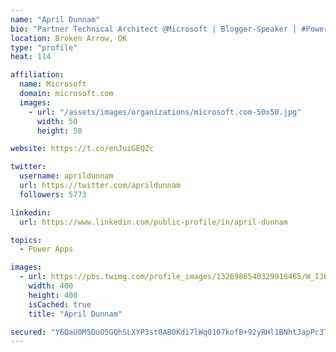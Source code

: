 ```yaml
---
name: "April Dunnam"
bio: "Partner Technical Architect @Microsoft | Blogger-Speaker | #PowerApps, #PowerAutomate, #Office365, #SharePoint | #WIT | #Karaoke Queen"
location: Broken Arrow, OK
type: "profile"
heat: 114

affiliation:
  name: Microsoft
  domain: microsoft.com
  images:
    - url: "/assets/images/organizations/microsoft.com-50x50.jpg"
      width: 50
      height: 50

website: https://t.co/enJuiGEQZc

twitter:
  username: aprildunnam
  url: https://twitter.com/aprildunnam
  followers: 5773

linkedin:
  url: https://www.linkedin.com/public-profile/in/april-dunnam

topics:
  - Power Apps

images:
  - url: https://pbs.twimg.com/profile_images/1326986540329918465/W_IJ6Ih2_400x400.jpg
    width: 400
    height: 400
    isCached: true
    title: "April Dunnam"

secured: "Y6QaU0M5DuO5GQhSLXYP3st0AB0Kdi7lWq0107kofB+92yRHl1BNhtJapPc3TA+PwStzyqTb/0JtN1gdkw9TXoPU6LpoNNiGWDeSKuMvvNcsfa6oriY0Yf1mRliMMxJcNNRwrldjJaUUxgG43eL4pXRAxhPQ3Z9ZKXOL4bZmcsJJG6ui3alCTWkNBtjgqFIhFmk4g3MGNEPew8G60NrWpWlptaZr8LqQILx9HH5BYF/ul/4OZI1lJTSZCf+D7JgdjQADKJWKhNoFmXpXLBJBut/TWYra+4zcPytuZTWkdKkNWgSknt9U4vsBWg7N/BOMbzAcEtv5Fs+VW5tGsIVMpOuee172QXkgSu+6Zmlju6rojeU2X3Lvwf6t7lTs4O30lCjiCvTEGWk/kQDN67GUSGZhflvr9WlrL8+VLtH8WvY=;RU5F8a19XjALiR764T5EAw=="
---
```


